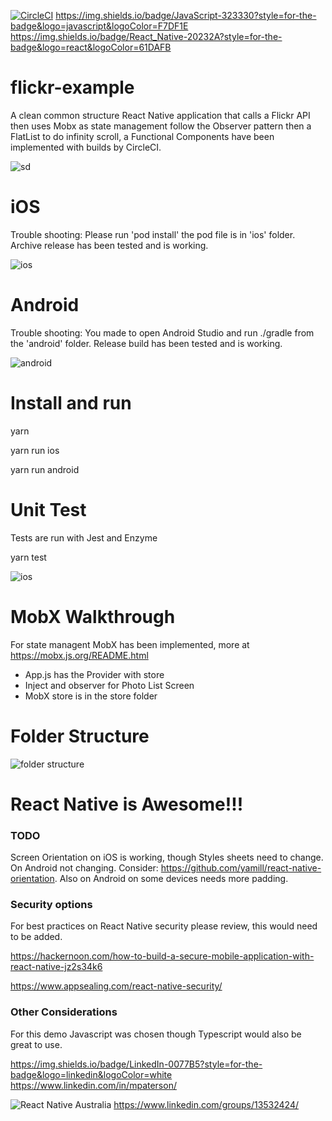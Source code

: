 [![CircleCI](https://circleci.com/gh/MarshalPaterson/flickr-example/tree/main.svg?style=svg)](https://circleci.com/gh/MarshalPaterson/flickr-example/tree/main) https://img.shields.io/badge/JavaScript-323330?style=for-the-badge&logo=javascript&logoColor=F7DF1E https://img.shields.io/badge/React_Native-20232A?style=for-the-badge&logo=react&logoColor=61DAFB

# flickr-example

A clean common structure React Native application that calls a Flickr API then uses Mobx as state management follow the Observer pattern then a FlatList to do infinity scroll, a Functional Components have been implemented with builds by CircleCI.

![sd](https://github.com/MarshalPaterson/flickr-example/blob/main/SolutionDesign/SolutionDesign.drawio.png)

# iOS
Trouble shooting: Please run 'pod install' the pod file is in 'ios' folder. Archive release has been tested and is working.

![ios](https://github.com/MarshalPaterson/flickr-example/blob/main/SolutionDesign/ios.gif)

# Android

Trouble shooting: You made to open Android Studio and run ./gradle from the 'android' folder. Release build has been tested and is working.

![android](https://github.com/MarshalPaterson/flickr-example/blob/main/SolutionDesign/android.gif)

# Install and run
yarn 

yarn run ios

yarn run android

# Unit Test
Tests are run with Jest and Enzyme

yarn test

![ios](https://github.com/MarshalPaterson/flickr-example/blob/main/SolutionDesign/UnitTests.png)

# MobX Walkthrough
For state managent MobX has been implemented, more at https://mobx.js.org/README.html

* App.js has the Provider with store
* Inject and observer for Photo List Screen
* MobX store is in the store folder

# Folder Structure

![folder structure](https://github.com/MarshalPaterson/flickr-example/blob/main/SolutionDesign/folders.png)

# React Native is Awesome!!!

### TODO
Screen Orientation on iOS is working, though Styles sheets need to change. On Android not changing. Consider: https://github.com/yamill/react-native-orientation. Also on Android on some devices needs more padding.

### Security options
For best practices on React Native security please review, this would need to be added.

https://hackernoon.com/how-to-build-a-secure-mobile-application-with-react-native-jz2s34k6

https://www.appsealing.com/react-native-security/

### Other Considerations
For this demo Javascript was chosen though Typescript would also be great to use.

https://img.shields.io/badge/LinkedIn-0077B5?style=for-the-badge&logo=linkedin&logoColor=white https://www.linkedin.com/in/mpaterson/

![React Native Australia](https://media-exp1.licdn.com/dms/image/C5107AQGdkqfacGal1g/group-logo_image-shrink_92x92/0/1631004853641?e=1635202800&v=beta&t=Hh_DGogeu-AMb3xv90J0XUX1pk5tzi06ep3wQjKnlg0) https://www.linkedin.com/groups/13532424/